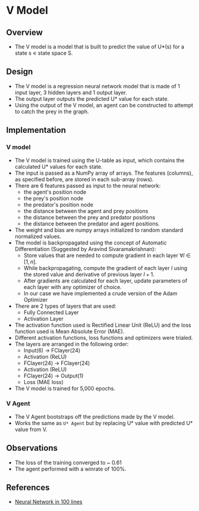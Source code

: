 # V Model

## Overview

- The V model is a model that is built to predict the value of U*(s) for a state s ∊ state space S.

## Design

- The V model is a regression neural network model that is made of 1 input layer, 3 hidden layers and 1 output layer.
- The output layer outputs the predicted U* value for each state.
- Using the output of the V model, an agent can be constructed to attempt to catch the prey in the graph.

## Implementation

### V model

- The V model is trained using the U-table as input, which contains the calculated U* values for each state.
- The input is passed as a NumPy array of arrays. The features (columns), as specified before, are stored in each sub-array (rows).
- There are 6 features passed as input to the neural network: 
  - the agent's position node
  - the prey's position node
  - the predator's position node
  - the distance between the agent and prey positions
  - the distance between the prey and predator positions
  - the distance between the predator and agent positions.
- The weight and bias are numpy arrays initialized to random standard normalized values.
- The model is backpropagated using the concept of Automatic Differentiation (Suggested by Aravind Sivaramakrishnan):
  - Store values that are needed to compute gradient in each layer $\forall l ∈ [1,n]$.
  -  While backpropagating, compute the gradient of each layer $l$ using the stored value and derivative of previous layer $l+1$.
  - After gradients are calculated for each layer, update parameters of each layer with any optimizer of choice. 
  - In our case we have implemented a crude version of the Adam Optimizer
- There are 2 types of layers that are used:
    - Fully Connected Layer
    - Activation Layer
- The activation function used is Rectified Linear Unit (ReLU) and the loss function used is Mean Absolute Error (MAE).
- Different activation functions, loss functions and optimizers were trialed. 
- The layers are arranged in the following order: 
  - Input(6) -> FClayer(24) 
  - Activation (ReLU) 
  - FClayer(24) -> FClayer(24) 
  - Activation  (ReLU)
  - FClayer(24) -> Output(1)
  - Loss (MAE loss) 
- The V model is trained for 5,000 epochs.

### V Agent

- The V Agent bootstraps off the predictions made by the V model.
- Works the same as `U* Agent` but by replacing U* value with predicted U* value from V.

## Observations

- The loss of the training converged to ~ 0.61
- The agent performed with a winrate of 100%.

## References

- [Neural Network in 100 lines](https://eisenjulian.github.io/deep-learning-in-100-lines/index.html)